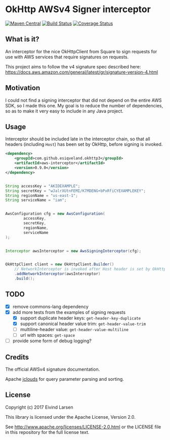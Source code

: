 # OkHttp AWSv4 Signer interceptor

  [![Maven Central](https://maven-badges.herokuapp.com/maven-central/com.github.esiqveland.okhttp3/aws-interceptor/badge.svg)](https://maven-badges.herokuapp.com/maven-central/com.github.esiqveland.awssigner/okhttp-awssigner-interceptor/)
  [![Build Status](https://circleci.com/gh/esiqveland/okhttp-awssigner.svg?&style=shield)](https://circleci.com/gh/esiqveland/okhttp-awssigner)
  [![Coverage Status](https://coveralls.io/repos/github/esiqveland/okhttp-awssigner/badge.svg?branch=master)](https://coveralls.io/github/esiqveland/okhttp-awssigner?branch=master)
  
## What is it?

An interceptor for the nice OkHttpClient from Square to sign requests for use with AWS services that require signatures on requests.

This project aims to follow the v4 signature spec described here: https://docs.aws.amazon.com/general/latest/gr/signature-version-4.html


## Motivation

I could not find a signing interceptor that did not depend on the entire AWS SDK, so I made this one.
My goal is to reduce the number of dependencies, so as to make it very easy to include in any Java project.


## Usage

Interceptor should be included late in the interceptor chain, so that all headers (including `Host`) has been set by OkHttp,
before signing is invoked.

```xml
<dependency>
    <groupId>com.github.esiqveland.okhttp3</groupId>
    <artifactId>aws-interceptor</artifactId>
    <version>0.9.0</version>
</dependency>
```


```java

String accessKey = "AKIDEXAMPLE";
String secretKey = "wJalrXUtnFEMI/K7MDENG+bPxRfiCYEXAMPLEKEY";
String regionName = "us-east-1";
String serviceName = "iam";


AwsConfiguration cfg = new AwsConfiguration(
        accessKey,
        secretKey,
        regionName,
        serviceName
);


Interceptor awsInterceptor = new AwsSigningInterceptor(cfg);


OkHttpClient client = new OkHttpClient.Builder()
    // NetworkInterceptor is invoked after Host header is set by OkHttpClient, so use this
    .addNetworkInterceptor(awsInterceptor)
    .build();

```

## TODO
 - [X] remove commons-lang dependency
 - [X] add more tests from the examples of signing requests
    - [X] support duplicate header keys: `get-header-key-duplicate`
    - [X] support canonical header value trim: `get-header-value-trim`
    - [ ] multiline-header value: `get-header-value-multiline`
    - [ ] url with spaces: `get-space`
 - [ ] provide some form of debug logging?

## Credits

The official AWSv4 signature documentation.

Apache [jclouds](https://github.com/jclouds/jclouds) for query parameter parsing and sorting.

## License

Copyright (c) 2017 Eivind Larsen

This library is licensed under the Apache License, Version 2.0.

See http://www.apache.org/licenses/LICENSE-2.0.html or the LICENSE file in this repository for the full license text.


